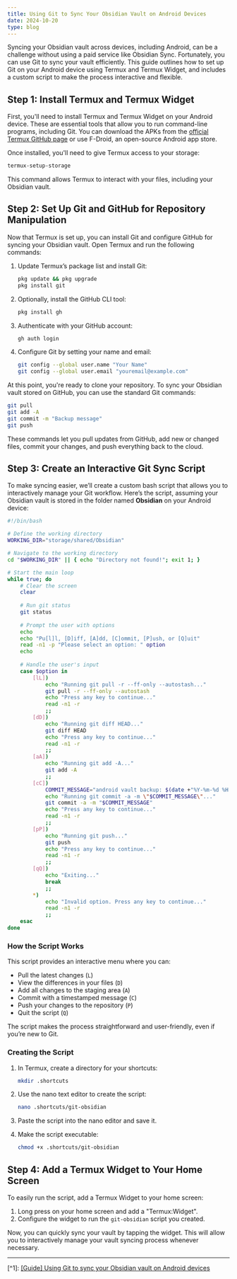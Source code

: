 ```yaml
---
title: Using Git to Sync Your Obsidian Vault on Android Devices
date: 2024-10-20
type: blog
---
```


Syncing your Obsidian vault across devices, including Android, can be a challenge without using a paid service like Obsidian Sync. Fortunately, you can use Git to sync your vault efficiently. This guide outlines how to set up Git on your Android device using Termux and Termux Widget, and includes a custom script to make the process interactive and flexible.

<!--more-->

## Step 1: Install Termux and Termux Widget

First, you'll need to install Termux and Termux Widget on your Android device. These are essential tools that allow you to run command-line programs, including Git. You can download the APKs from the [official Termux GitHub page](https://github.com/termux/termux-app) or use F-Droid, an open-source Android app store.

Once installed, you'll need to give Termux access to your storage:

```bash
termux-setup-storage
```

This command allows Termux to interact with your files, including your Obsidian vault.

## Step 2: Set Up Git and GitHub for Repository Manipulation

Now that Termux is set up, you can install Git and configure GitHub for syncing your Obsidian vault. Open Termux and run the following commands:

1. Update Termux’s package list and install Git:

    ```bash
    pkg update && pkg upgrade
    pkg install git
    ```

2. Optionally, install the GitHub CLI tool:

    ```bash
    pkg install gh
    ```

3. Authenticate with your GitHub account:

    ```bash
    gh auth login
    ```

4. Configure Git by setting your name and email:

    ```bash
    git config --global user.name "Your Name"
    git config --global user.email "youremail@example.com"
    ```

At this point, you're ready to clone your repository. To sync your Obsidian vault stored on GitHub, you can use the standard Git commands:

```bash
git pull
git add -A
git commit -m "Backup message"
git push
```

These commands let you pull updates from GitHub, add new or changed files, commit your changes, and push everything back to the cloud.

## Step 3: Create an Interactive Git Sync Script

To make syncing easier, we’ll create a custom bash script that allows you to interactively manage your Git workflow. Here’s the script, assuming your Obsidian vault is stored in the folder named **Obsidian** on your Android device:

```bash
#!/bin/bash

# Define the working directory
WORKING_DIR="storage/shared/Obsidian"

# Navigate to the working directory
cd "$WORKING_DIR" || { echo "Directory not found!"; exit 1; }

# Start the main loop
while true; do
    # Clear the screen
    clear
    
    # Run git status
    git status
    
    # Prompt the user with options
    echo
    echo "Pu[l]l, [D]iff, [A]dd, [C]ommit, [P]ush, or [Q]uit"
    read -n1 -p "Please select an option: " option
    echo
    
    # Handle the user's input
    case $option in
        [lL])
            echo "Running git pull -r --ff-only --autostash..."
            git pull -r --ff-only --autostash
            echo "Press any key to continue..."
            read -n1 -r
            ;;
        [dD])
            echo "Running git diff HEAD..."
            git diff HEAD
            echo "Press any key to continue..."
            read -n1 -r
            ;;
        [aA])
            echo "Running git add -A..."
            git add -A
            ;;
        [cC])
            COMMIT_MESSAGE="android vault backup: $(date +"%Y-%m-%d %H:%M:%S")"
            echo "Running git commit -a -m \"$COMMIT_MESSAGE\"..."
            git commit -a -m "$COMMIT_MESSAGE"
            echo "Press any key to continue..."
            read -n1 -r
            ;;
        [pP])
            echo "Running git push..."
            git push
            echo "Press any key to continue..."
            read -n1 -r
            ;;
        [qQ])
            echo "Exiting..."
            break
            ;;
        *)
            echo "Invalid option. Press any key to continue..."
            read -n1 -r
            ;;
    esac
done
```

### How the Script Works

This script provides an interactive menu where you can:

- Pull the latest changes (`L`)
- View the differences in your files (`D`)
- Add all changes to the staging area (`A`)
- Commit with a timestamped message (`C`)
- Push your changes to the repository (`P`)
- Quit the script (`Q`)

The script makes the process straightforward and user-friendly, even if you’re new to Git.

### Creating the Script

1. In Termux, create a directory for your shortcuts:

    ```bash
    mkdir .shortcuts
    ```

2. Use the nano text editor to create the script:

    ```bash
    nano .shortcuts/git-obsidian
    ```

3. Paste the script into the nano editor and save it.

4. Make the script executable:

    ```bash
    chmod +x .shortcuts/git-obsidian
    ```

## Step 4: Add a Termux Widget to Your Home Screen

To easily run the script, add a Termux Widget to your home screen:

1. Long press on your home screen and add a "Termux:Widget".
2. Configure the widget to run the `git-obsidian` script you created.

Now, you can quickly sync your vault by tapping the widget. This will allow you to interactively manage your vault syncing process whenever necessary.

---

\[^1\]: [\[Guide\] Using Git to sync your Obsidian vault on Android devices](https://forum.obsidian.md/t/guide-using-git-to-sync-your-obsidian-vault-on-android-devices)